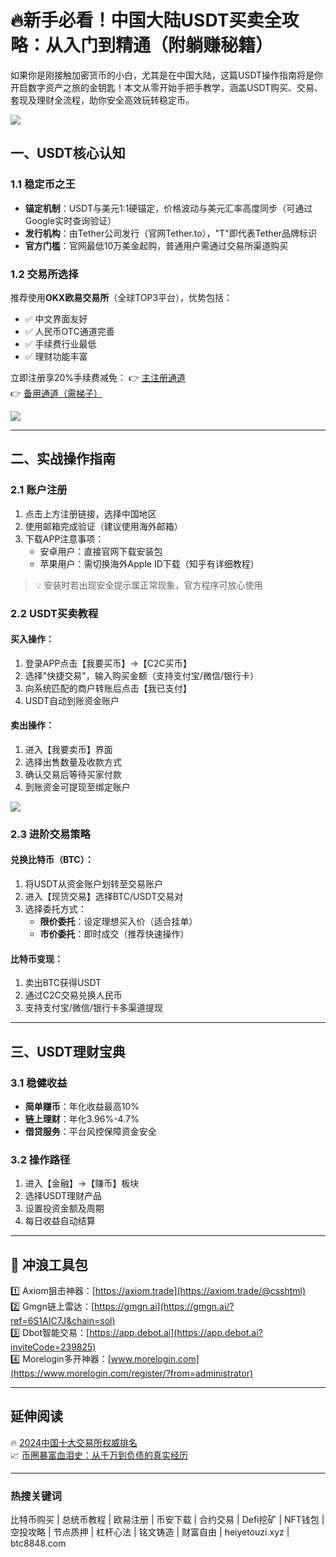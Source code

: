 # 🔥新手必看！中国大陆USDT买卖全攻略：从入门到精通（附躺赚秘籍）

如果你是刚接触加密货币的小白，尤其是在中国大陆，这篇USDT操作指南将是你开启数字资产之旅的金钥匙！本文从零开始手把手教学，涵盖USDT购买、交易、套现及理财全流程，助你安全高效玩转稳定币。

[![](https://307e939.webp.li/20250423094309596.png)](https://btc8848.com/top-10-exchanges)

## 一、USDT核心认知
### 1.1 稳定币之王
- **锚定机制**：USDT与美元1:1硬锚定，价格波动与美元汇率高度同步（可通过Google实时查询验证）
- **发行机构**：由Tether公司发行（官网Tether.to），"T"即代表Tether品牌标识
- **官方门槛**：官网最低10万美金起购，普通用户需通过交易所渠道购买

### 1.2 交易所选择
推荐使用**OKX欧易交易所**（全球TOP3平台），优势包括：
- ✅ 中文界面友好
- ✅ 人民币OTC通道完善
- ✅ 手续费行业最低
- ✅ 理财功能丰富

立即注册享20%手续费减免：
👉 [主注册通道](https://www.chouyi.world/zh-hans/join/18639032)  
👉 [备用通道（需梯子）](https://www.okx.com/zh-hans/join/74873351)

[![](https://fe095ec.webp.li/top-10-exchanges-001.jpg)](https://www.chouyi.world/zh-hans/join/18639032)

---

## 二、实战操作指南
### 2.1 账户注册
1. 点击上方注册链接，选择中国地区
2. 使用邮箱完成验证（建议使用海外邮箱）
3. 下载APP注意事项：
   - 安卓用户：直接官网下载安装包
   - 苹果用户：需切换海外Apple ID下载（知乎有详细教程）

> 💡 安装时若出现安全提示属正常现象，官方程序可放心使用

### 2.2 USDT买卖教程
#### 买入操作：
1. 登录APP点击【我要买币】→【C2C买币】
2. 选择"快捷交易"，输入购买金额（支持支付宝/微信/银行卡）
3. 向系统匹配的商户转账后点击【我已支付】
4. USDT自动到账资金账户

#### 卖出操作：
1. 进入【我要卖币】界面
2. 选择出售数量及收款方式
3. 确认交易后等待买家付款
4. 到账资金可提现至绑定账户

![](https://ac63e02.webp.li/ouyichongzhi.png)

### 2.3 进阶交易策略
#### 兑换比特币（BTC）：
1. 将USDT从资金账户划转至交易账户
2. 进入【现货交易】选择BTC/USDT交易对
3. 选择委托方式：
   - **限价委托**：设定理想买入价（适合挂单）
   - **市价委托**：即时成交（推荐快速操作）

#### 比特币变现：
1. 卖出BTC获得USDT
2. 通过C2C交易兑换人民币
3. 支持支付宝/微信/银行卡多渠道提现

---

## 三、USDT理财宝典
### 3.1 稳健收益
- **简单赚币**：年化收益最高10%
- **链上理财**：年化3.96%-4.7%
- **借贷服务**：平台风控保障资金安全

### 3.2 操作路径
1. 进入【金融】→【赚币】板块
2. 选择USDT理财产品
3. 设置投资金额及周期
4. 每日收益自动结算

---

## 🚀 冲浪工具包
1️⃣ Axiom狙击神器：[https://axiom.trade](https://axiom.trade/@csshtml)  
2️⃣ Gmgn链上雷达：[https://gmgn.ai](https://gmgn.ai/?ref=6S1AIC7J&chain=sol)  
3️⃣ Dbot智能交易：[https://app.debot.ai](https://app.debot.ai?inviteCode=239825)  
4️⃣ Morelogin多开神器：[www.morelogin.com](https://www.morelogin.com/register/?from=administrator)  

---

## 延伸阅读
🔥 [2024中国十大交易所权威排名](https://btc8848.com/top-10-exchanges/)  
📈 [币圈暴富血泪史：从千万到负债的真实经历](https://heiyetouzi.xyz/biquanstory001/)

---

### 热搜关键词
比特币购买 | 总统币教程 | 欧易注册 | 币安下载 | 合约交易 | Defi挖矿 | NFT钱包 | 空投攻略 | 节点质押 | 杠杆心法 | 铭文铸造 | 财富自由 | heiyetouzi.xyz | btc8848.com